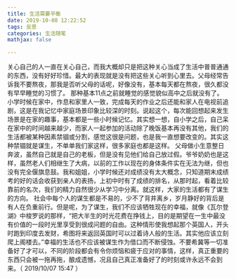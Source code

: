 ```yaml
---
title: 生活需要平衡
date: 2019-10-08 12:22:52
tags: 反思
categories: 生活随笔
mathjax: false 

---
```


关心自己的人一直在关心自己，而我大概却只是把这种关心当成了生活中普普通通的东西，没有好好珍惜。最大的表现就是没有把这些关心听到心里去。父母经常告诉我不要熬夜，那我是否听父母的话呢，好像没有，基本每天都在熬夜，很久都没有早早睡觉的习惯了。<!--more-->
那种基本11点之前就睡觉的感觉貌似高中之后就没有了。小学时候在家中，作息和家里人一致，完成每天的作业之后还能和家人在电视前追剧，这是在我记忆中家庭场景印象比较深的时刻。说起这个，每次能回想起来发生场景是在家的趣事，基本都是一些小时候记忆。其实想一想，自小学之后，自己呆在家中的时间越来越少，而家人一起参加的活动除了晚饭基本再没有其他，我们的生活都被某种因素禁锢或分割，感觉这很是问题，也是我一直想要改变的。其实这种禁锢就是谋生，不单单我们家这样，很多家庭也都是这样。
父母做小生意整日奔波，虽然自己就是自己的老板，但是没有见他们给自己放过假。爷爷奶奶也是这样，虽然老人们相继生了大病，以前的工作以现在的身体条件实在无法为继，但也没有完全偃旗息鼓。我和姐姐，小学时候还对成绩没有太大概念，只知道期末成绩考的好的话会收获到亲人的表扬，上初中时有了成绩的排名，从那时起，看着比较靠前的名次，我们的精力自然很少从学习中分离。就这样，大家的生活都有了谋生的方向。
社会中每个人的谋生都是不易的，少不了背井离乡，岁月静好的背后是有人在负重前行。但是呢，为了谋生，我们不应该牺牲现在的幸福，就像《瓦尔登湖》中梭罗说的那样，“把大半生的时光花费在挣钱上，目的是期望在一生中最没有价值的一段时光里享受到很成问题的自由。这种情形使我想起那个英国人，开头时跑到印度去发财，希图将来返回英国时可以过着诗人般的生活。其实他应该立刻爬上阁楼去。”幸福的生活也不应该被谋生作为借口而不断侵蚀。不要希冀等一切准备好了才可以，不同的阶段都会有令你烦恼和疲于应对的事情，这样，真正重要的东西只会被一拖再拖，酿成遗憾，况且自己真正准备好了的时刻或许永远不会到来。（ 2019/10/07 15:47 ）